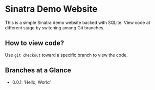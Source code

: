 # Sinatra Demo Website

This is a simple Sinatra demo website backed with SQLite.  View code at different stage by switching among Git branches.

## How to view code?

Use `git checkout` toward a specific branch to view the code.

## Branches at a Glance

- 0.0.1: 'Hello, World'
